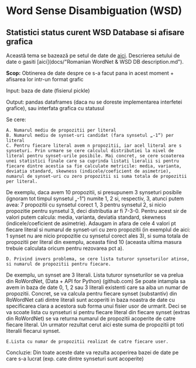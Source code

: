 # Word Sense Disambiguation (WSD)

## Statistici status curent WSD Database si afisare grafica

Această tema se bazează pe setul de date de [aici](https://drive.google.com/file/d/1IV_nodlm-dw-EWl1DtngkATgAldEdAGO/view). Descrierea setului de date o gasiti [aici](docs/"Romanian WordNet & WSD DB description.md").

**Scop:** Obtinerea de date despre ce s-a facut pana in acest moment + afisarea lor intr-un format grafic

Input: baza de date (fisierul pickle)

Output: pandas dataframes (daca nu se doreste implementarea interfetei grafice), sau interfata grafica cu statusul

Se cere:

    A. Numarul mediu de propozitii per literal
    B. Numarul mediu de synset-uri candidat (fara synsetul „-1“) per literal
    C. Pentru fiecare literal avem n propozitii, iar acel literal are s synseturi. Prin urmare se cere calculul distributiei la nivel de literal pentru synset-urile posibile. Mai concret, se cere scoaterea unei statistici finale care sa cuprinda listati lieralii si pentru fiecare dintre acestia sa fie calculate metricile: media, varianta, deviatia standard, skewness (indicele/coeficient de asimetrie), numarul de synset-uri cu zero propozitii si suma totala de propozitii per literal.

De exemplu, daca avem 10 propozitii, si presupunem 3 synseturi posibile (ignoram tot timpul synsetul „-1“) numite 1, 2 si, respectiv, 3, atunci putem avea: 7 propozitii cu synsetul corect 1, 3 pentru synsetul 2, si nicio propozitie pentru synsetul 3, deci distributia ar fi 7-3-0. Pentru acest sir de valori putem calcula: media, varianta, deviatia standard, skewness (indicele/coeficient de asimetrie). Adaugam in afara de cele 4 valori pt fiecare literal si numarul de synset-uri cu zero propozitii (in exemplul de aici: 1 synset nu are nicio propozitie cu synsetul corect ales 3), si suma totala de propozitii per literal din exemplu, aceasta fiind 10 (aceasta ultima masura trebuie calculata oricum pentru rezovarea pct a).

    D. Privind invers problema, se cere lista tuturor synseturilor atinse, si numarul de propozitii pentru fiecare.

De exemplu, un synset are 3 literali. Lista tuturor synseturilor se va prelua din RoWordNet, (Data + API for Python) (github.com) Se poate intampla sa avem in baza de date 0, 1, 2 sau 3 literali existenti care sa aiba un numar de propozitii. Concret, se va calcula pentru fiecare synset (substantiv) din RoWordNet cati dintre literali sunt acoperiti in baza noastra de date cu specificarea clara a acestora sub forma unui fisier usor de urmarit. Deci se va scoate lista cu synseturi si pentru fiecare literal din fiecare synset (extras din RoWordNet) se va returna numarul de propozitii acoperite de catre fiecare literal. Un urmator rezultat cerut aici este suma de propozitii pt toti literalii fiecarui synset.

    E.Lista cu numar de propozitii realizat de catre fiecare user.

Concluzie: Din toate aceste date va rezulta acoperirea bazei de date pe care s-a lucrat (exp. cate dintre synseturi sunt acoperite)
